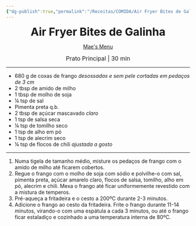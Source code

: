 ```yaml
---
{"dg-publish":true,"permalink":"/Receitas/COMIDA/Air Fryer Bites de Galinha/","title":"Air Fryer Bites de Galinha","tags":["👁️‍🗨️Por Testar"]}
---
```


<div style="text-align: center;"> <span style="font-size: 30px;"><b>Air Fryer Bites de Galinha</b></span> </div>

<span class="center"> <center> [Mae's Menu](https://maesmenu.com/recipes/crispy-air-fryer-chicken-bites/#recipe) </center></span>

<div style="text-align: center;"> <span style="font-size: 16px;">  Prato Principal | 30 min </span> </div>

---
- 680 g de coxas de frango *desossadas e sem pele cortadas em pedaços de 3 cm*
- 2 tbsp de amido de milho
- 1 tbsp de molho de soja
- ¼ tsp de sal
- Pimenta preta q.b.
- 2 tbsp de açúcar mascavado *claro*
- 1 tsp de salsa seca
- ¼ tsp de tomilho seco
- 1 tsp de alho em pó
- 1 tsp de alecrim seco
- ¼ tsp de flocos de chili *ajustada a gosto*
---
1. Numa tigela de tamanho médio, misture os pedaços de frango com o amido de milho até ficarem cobertos.
2. Regue o frango com o molho de soja com sódio e polvilhe-o com sal, pimenta preta, açúcar amarelo claro, flocos de salsa, tomilho, alho em pó, alecrim e chili. Mexa o frango até ficar uniformemente revestido com a mistura de temperos.
3. Pré-aqueça a fritadeira e o cesto a 200ºC durante 2-3 minutos.
4. Adicione o frango ao cesto da fritadeira. Frite o frango durante 11-14 minutos, virando-o com uma espátula a cada 3 minutos, ou até o frango ficar estaladiço e cozinhado a uma temperatura interna de 80ºC.